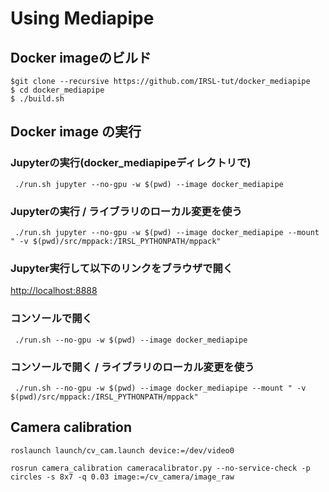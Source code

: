 
# Using Mediapipe

## Docker imageのビルド

```
$git clone --recursive https://github.com/IRSL-tut/docker_mediapipe
$ cd docker_mediapipe
$ ./build.sh
```

## Docker image の実行

### Jupyterの実行(docker_mediapipeディレクトリで)

```
 ./run.sh jupyter --no-gpu -w $(pwd) --image docker_mediapipe
```

### Jupyterの実行 / ライブラリのローカル変更を使う

```
 ./run.sh jupyter --no-gpu -w $(pwd) --image docker_mediapipe --mount " -v $(pwd)/src/mppack:/IRSL_PYTHONPATH/mppack"
```

### Jupyter実行して以下のリンクをブラウザで開く

[ http://localhost:8888 ](http://localhost:8888)

### コンソールで開く

```
 ./run.sh --no-gpu -w $(pwd) --image docker_mediapipe
```

### コンソールで開く / ライブラリのローカル変更を使う

```
 ./run.sh --no-gpu -w $(pwd) --image docker_mediapipe --mount " -v $(pwd)/src/mppack:/IRSL_PYTHONPATH/mppack"
```

## Camera calibration

```
roslaunch launch/cv_cam.launch device:=/dev/video0
```

```
rosrun camera_calibration cameracalibrator.py --no-service-check -p circles -s 8x7 -q 0.03 image:=/cv_camera/image_raw
```
